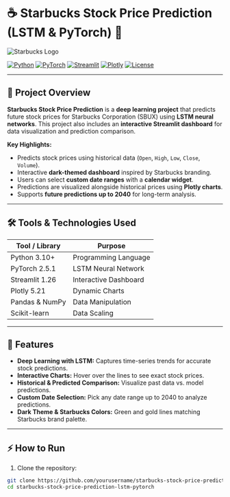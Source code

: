 # ☕ Starbucks Stock Price Prediction (LSTM & PyTorch) 🔮

![Starbucks Logo](https://www.google.com/url?sa=i&url=https%3A%2F%2Ffabrikbrands.com%2Fbranding-matters%2Flogofile%2Fstarbucks-logo-history-starbucks-mermaid%2F&psig=AOvVaw3e-PFjKmvUMfLhnzvn4pWy&ust=1759662114382000&source=images&cd=vfe&opi=89978449&ved=0CBUQjRxqFwoTCICsmayyipADFQAAAAAdAAAAABAE)  

[![Python](https://img.shields.io/badge/Python-3.10+-blue)](https://www.python.org/)
[![PyTorch](https://img.shields.io/badge/PyTorch-2.5.1-red)](https://pytorch.org/)
[![Streamlit](https://img.shields.io/badge/Streamlit-1.26-orange)](https://streamlit.io/)
[![Plotly](https://img.shields.io/badge/Plotly-5.21.0-blueviolet)](https://plotly.com/)
[![License](https://img.shields.io/badge/License-MIT-green)](LICENSE)

---

## 📌 Project Overview

**Starbucks Stock Price Prediction** is a **deep learning project** that predicts future stock prices for Starbucks Corporation (SBUX) using **LSTM neural networks**. This project also includes an **interactive Streamlit dashboard** for data visualization and prediction comparison.

**Key Highlights:**

- Predicts stock prices using historical data (`Open`, `High`, `Low`, `Close`, `Volume`).  
- Interactive **dark-themed dashboard** inspired by Starbucks branding.  
- Users can select **custom date ranges** with a **calendar widget**.  
- Predictions are visualized alongside historical prices using **Plotly charts**.  
- Supports **future predictions up to 2040** for long-term analysis.

---

## 🛠 Tools & Technologies Used

| Tool / Library | Purpose |
|----------------|---------|
| Python 3.10+ | Programming Language |
| PyTorch 2.5.1 | LSTM Neural Network |
| Streamlit 1.26 | Interactive Dashboard |
| Plotly 5.21 | Dynamic Charts |
| Pandas & NumPy | Data Manipulation |
| Scikit-learn | Data Scaling |

---

## 🚀 Features

- **Deep Learning with LSTM:** Captures time-series trends for accurate stock predictions.  
- **Interactive Charts:** Hover over the lines to see exact stock prices.  
- **Historical & Predicted Comparison:** Visualize past data vs. model predictions.  
- **Custom Date Selection:** Pick any date range up to 2040 to analyze predictions.  
- **Dark Theme & Starbucks Colors:** Green and gold lines matching Starbucks brand palette.  

---

## ⚡ How to Run

1. Clone the repository:

```bash
git clone https://github.com/yourusername/starbucks-stock-price-prediction-lstm-pytorch.git
cd starbucks-stock-price-prediction-lstm-pytorch
